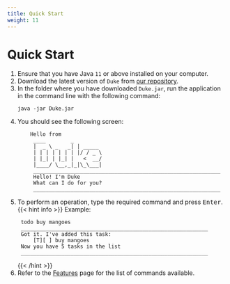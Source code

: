 ```yaml
---
title: Quick Start
weight: 11
---
```


# Quick Start

1. Ensure that you have Java `11` or above installed on your computer.
2. Download the latest version of `Duke` from [our repository](https://github.com/jinxuan-owyong/ip/releases).
3. In the folder where you have downloaded `Duke.jar`, run the application in the command line with the following command:
   ```
   java -jar Duke.jar
   ```
4. You should see the following screen:
   ```
       Hello from
        ____        _        
        |  _ \ _   _| | _____ 
        | | | | | | | |/ / _ \
        | |_| | |_| |   <  __/
        |____/ \__,_|_|\_\___|
        ____________________________________________________________
        Hello! I'm Duke
        What can I do for you?
        ____________________________________________________________
   ```
5. To perform an operation, type the required command and press <kbd>Enter</kbd>. 
   {{< hint info >}} 
   Example:
   ```
    todo buy mangoes
    ____________________________________________________________
    Got it. I've added this task:
        [T][ ] buy mangoes
    Now you have 5 tasks in the list
    ____________________________________________________________
   ```
   {{< /hint >}}
6. Refer to the [Features](../features) page for the list of commands available.

